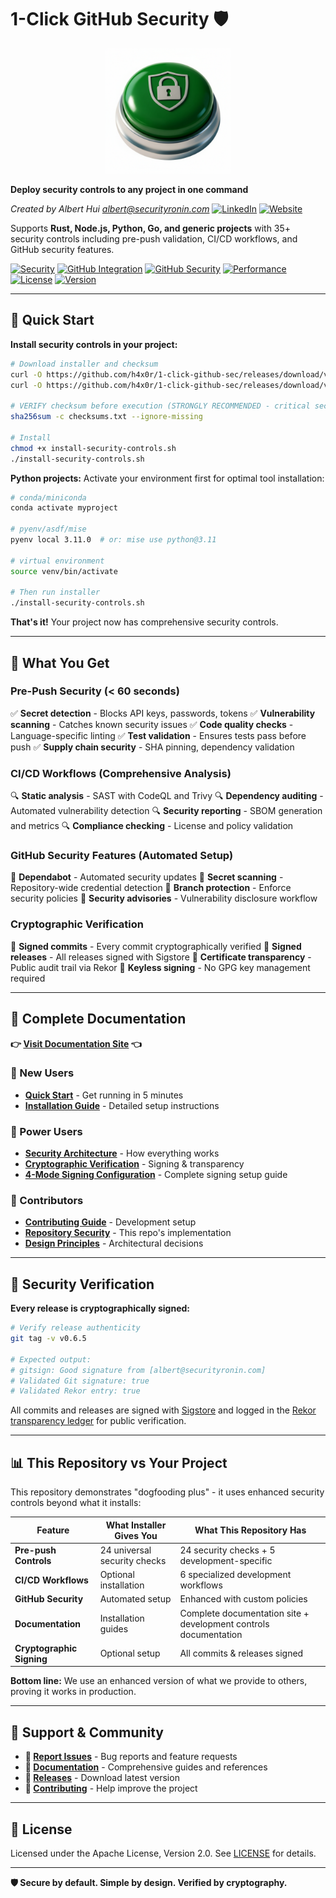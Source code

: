 # 1-Click GitHub Security 🛡️

<div align="center">
  <img src="docs/1-click-github-sec Logo.png" alt="1-Click GitHub Security" width="200">
</div>

**Deploy security controls to any project in one command**

*Created by Albert Hui <albert@securityronin.com>* [![LinkedIn](https://img.shields.io/badge/LinkedIn-0077B5?style=flat-square&logo=linkedin&logoColor=white)](https://www.linkedin.com/in/alberthui) [![Website](https://img.shields.io/badge/Website-4285F4?style=flat-square&logo=google-chrome&logoColor=white)](https://www.securityronin.com/)

Supports **Rust, Node.js, Python, Go, and generic projects** with 35+ security controls including pre-push validation, CI/CD workflows, and GitHub security features.

[![Security](https://img.shields.io/badge/Installer%20Provides-35%2B%20Controls-green.svg)](https://h4x0r.github.io/1-click-github-sec/)
[![GitHub Integration](https://img.shields.io/badge/Works%20with-GitHub-181717?logo=github&logoColor=white)](https://docs.github.com/en/rest)
[![GitHub Security](https://img.shields.io/badge/GitHub%20Security-6%20Features-blue.svg)](https://h4x0r.github.io/1-click-github-sec/)
[![Performance](https://img.shields.io/badge/Pre--Push-%3C60s-orange.svg)](https://h4x0r.github.io/1-click-github-sec/)
[![License](https://img.shields.io/badge/License-Apache%202.0-blue.svg)](LICENSE)
[![Version](https://img.shields.io/badge/Version-v0.6.5-purple.svg)](https://github.com/h4x0r/1-click-github-sec/releases)

---

## 🚀 Quick Start

**Install security controls in your project:**

```bash
# Download installer and checksum
curl -O https://github.com/h4x0r/1-click-github-sec/releases/download/v0.6.5/install-security-controls.sh
curl -O https://github.com/h4x0r/1-click-github-sec/releases/download/v0.6.5/checksums.txt

# VERIFY checksum before execution (STRONGLY RECOMMENDED - critical security practice)
sha256sum -c checksums.txt --ignore-missing

# Install
chmod +x install-security-controls.sh
./install-security-controls.sh
```

**Python projects:** Activate your environment first for optimal tool installation:
```bash
# conda/miniconda
conda activate myproject

# pyenv/asdf/mise
pyenv local 3.11.0  # or: mise use python@3.11

# virtual environment
source venv/bin/activate

# Then run installer
./install-security-controls.sh
```

**That's it!** Your project now has comprehensive security controls.

---

## 🎯 What You Get

### Pre-Push Security (< 60 seconds)
✅ **Secret detection** - Blocks API keys, passwords, tokens
✅ **Vulnerability scanning** - Catches known security issues
✅ **Code quality checks** - Language-specific linting
✅ **Test validation** - Ensures tests pass before push
✅ **Supply chain security** - SHA pinning, dependency validation

### CI/CD Workflows (Comprehensive Analysis)
🔍 **Static analysis** - SAST with CodeQL and Trivy
🔍 **Dependency auditing** - Automated vulnerability detection
🔍 **Security reporting** - SBOM generation and metrics
🔍 **Compliance checking** - License and policy validation

### GitHub Security Features (Automated Setup)
🔐 **Dependabot** - Automated security updates
🔐 **Secret scanning** - Repository-wide credential detection
🔐 **Branch protection** - Enforce security policies
🔐 **Security advisories** - Vulnerability disclosure workflow

### Cryptographic Verification
🔑 **Signed commits** - Every commit cryptographically verified
🔑 **Signed releases** - All releases signed with Sigstore
🔑 **Certificate transparency** - Public audit trail via Rekor
🔑 **Keyless signing** - No GPG key management required

---

## 📖 Complete Documentation

**👉 [Visit Documentation Site](https://h4x0r.github.io/1-click-github-sec/) 👈**

### 🚀 New Users
- **[Quick Start](https://h4x0r.github.io/1-click-github-sec/)** - Get running in 5 minutes
- **[Installation Guide](https://h4x0r.github.io/1-click-github-sec/installation)** - Detailed setup instructions

### 🔧 Power Users
- **[Security Architecture](https://h4x0r.github.io/1-click-github-sec/architecture)** - How everything works
- **[Cryptographic Verification](https://github.com/h4x0r/1-click-github-sec/blob/main/docs/cryptographic-verification.md)** - Signing & transparency
- **[4-Mode Signing Configuration](https://h4x0r.github.io/1-click-github-sec/installation#4-configure-commit-signing-4-modes-available)** - Complete signing setup guide

### 👥 Contributors
- **[Contributing Guide](https://github.com/h4x0r/1-click-github-sec/blob/main/docs/contributing.md)** - Development setup
- **[Repository Security](https://github.com/h4x0r/1-click-github-sec/blob/main/docs/repo-security.md)** - This repo's implementation
- **[Design Principles](https://github.com/h4x0r/1-click-github-sec/blob/main/docs/design-principles.md)** - Architectural decisions

---

## 🔐 Security Verification

**Every release is cryptographically signed:**

```bash
# Verify release authenticity
git tag -v v0.6.5

# Expected output:
# gitsign: Good signature from [albert@securityronin.com]
# Validated Git signature: true
# Validated Rekor entry: true
```

All commits and releases are signed with [Sigstore](https://sigstore.dev/) and logged in the [Rekor transparency ledger](https://rekor.sigstore.dev/) for public verification.

---

## 📊 This Repository vs Your Project

This repository demonstrates "dogfooding plus" - it uses enhanced security controls beyond what it installs:

| Feature | What Installer Gives You | What This Repository Has |
|---------|-------------------------|--------------------------|
| **Pre-push Controls** | 24 universal security checks | 24 security checks + 5 development-specific |
| **CI/CD Workflows** | Optional installation | 6 specialized development workflows |
| **GitHub Security** | Automated setup | Enhanced with custom policies |
| **Documentation** | Installation guides | Complete documentation site + development controls documentation |
| **Cryptographic Signing** | Optional setup | All commits & releases signed |

**Bottom line:** We use an enhanced version of what we provide to others, proving it works in production.

---

## 💬 Support & Community

- **🐛 [Report Issues](https://github.com/h4x0r/1-click-github-sec/issues)** - Bug reports and feature requests
- **📖 [Documentation](https://h4x0r.github.io/1-click-github-sec/)** - Comprehensive guides and references
- **🔄 [Releases](https://github.com/h4x0r/1-click-github-sec/releases)** - Download latest version
- **🤝 [Contributing](https://github.com/h4x0r/1-click-github-sec/blob/main/docs/contributing.md)** - Help improve the project

---

## 📄 License

Licensed under the Apache License, Version 2.0. See [LICENSE](LICENSE) for details.

---

**🛡️ Secure by default. Simple by design. Verified by cryptography.**
